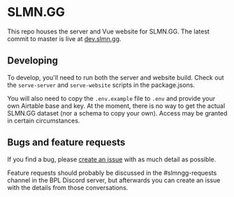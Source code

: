 # SLMN.GG

This repo houses the server and Vue website for SLMN.GG. The latest commit to master is live at [dev.slmn.gg](https://dev.slmn.gg).

## Developing

To develop, you'll need to run both the server and website build. Check out the `serve-server` and `serve-website` scripts in the package.jsons.

You will also need to copy the `.env.example` file to `.env` and provide your own Airtable base and key. 
At the moment, there is no way to get the actual SLMN.GG dataset (nor a schema to copy your own). Access may be granted in certain circumstances.

## Bugs and feature requests

If you find a bug, please [create an issue](https://github.com/slmnio/slmngg-sfc/issues/new/choose) with as much detail as possible. 

Feature requests should probably be discussed in the #slmngg-requests channel in the BPL Discord server, but afterwards you can create an issue with the details from those conversations.  
